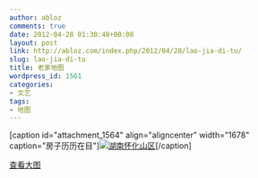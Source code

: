 ```yaml
---
author: abloz
comments: true
date: 2012-04-28 01:30:48+00:00
layout: post
link: http://abloz.com/index.php/2012/04/28/lao-jia-di-tu/
slug: lao-jia-di-tu
title: 老家地图
wordpress_id: 1561
categories:
- 文艺
tags:
- 地图
---
```


[caption id="attachment_1564" align="aligncenter" width="1678" caption="房子历历在目"][![湖南怀化山区](http://abloz.com/wp-content/uploads/2012/04/隘长江.jpg)](http://abloz.com/wp-content/uploads/2012/04/隘长江.jpg)[/caption]
  
[查看大图](http://maps.google.com/maps/myplaces?hl=zh-CN&ctz=-480&t=h&source=embed&ie=UTF8&z=18)
